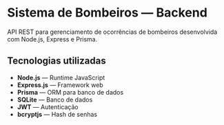 # Sistema de Bombeiros — Backend

API REST para gerenciamento de ocorrências de bombeiros desenvolvida com Node.js, Express e Prisma.

## Tecnologias utilizadas

- **Node.js** — Runtime JavaScript  
- **Express.js** — Framework web  
- **Prisma** — ORM para banco de dados  
- **SQLite** — Banco de dados  
- **JWT** — Autenticação  
- **bcryptjs** — Hash de senhas

